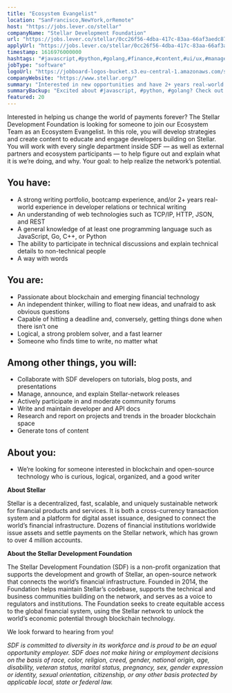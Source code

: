 ```yaml
---
title: "Ecosystem Evangelist"
location: "SanFrancisco,NewYork,orRemote"
host: "https://jobs.lever.co/stellar"
companyName: "Stellar Development Foundation"
url: "https://jobs.lever.co/stellar/0cc26f56-4dba-417c-83aa-66af3aedc878"
applyUrl: "https://jobs.lever.co/stellar/0cc26f56-4dba-417c-83aa-66af3aedc878/apply"
timestamp: 1616976000000
hashtags: "#javascript,#python,#golang,#finance,#content,#ui/ux,#management,#office,#rest"
jobType: "software"
logoUrl: "https://jobboard-logos-bucket.s3.eu-central-1.amazonaws.com/stellar-development-foundation"
companyWebsite: "https://www.stellar.org/"
summary: "Interested in new opportunities and have 2+ years real-world experience in developer relations or technical writing? Stellar Development Foundation has a job opening for an ecosystem evangelist."
summaryBackup: "Excited about #javascript, #python, #golang? Check out this job post!"
featured: 20
---
```


Interested in helping us change the world of payments forever? The Stellar Development Foundation is looking for someone to join our Ecosystem Team as an Ecosystem Evangelist. In this role, you will develop strategies and create content to educate and engage developers building on Stellar.  You will work with every single department inside SDF — as well as external partners and ecosystem participants — to help figure out and explain what it is we’re doing, and why. Your goal: to help realize the network’s potential.

## You have:

*   A strong writing portfolio, bootcamp experience, and/or 2+ years real-world experience in developer relations or technical writing
*   An understanding of web technologies such as TCP/IP, HTTP, JSON, and REST
*   A general knowledge of at least one programming language such as JavaScript, Go, C++, or Python
*   The ability to participate in technical discussions and explain technical details to non-technical people
*   A way with words

## You are:

*   Passionate about blockchain and emerging financial technology
*   An independent thinker, willing to float new ideas, and unafraid to ask obvious questions
*   Capable of hitting a deadline and, conversely, getting things done when there isn’t one
*   Logical, a strong problem solver, and a fast learner
*   Someone who finds time to write, no matter what

## Among other things, you will:

*   Collaborate with SDF developers on tutorials, blog posts, and presentations
*   Manage, announce, and explain Stellar-network releases
*   Actively participate in and moderate community forums 
*   Write and maintain developer and API docs 
*   Research and report on projects and trends in the broader blockchain space
*   Generate tons of content

## About you:

*   We’re looking for someone interested in blockchain and open-source technology who is curious, logical, organized, and a good writer

**About Stellar**

Stellar is a decentralized, fast, scalable, and uniquely sustainable network for financial products and services. It is both a cross-currency transaction system and a platform for digital asset issuance, designed to connect the world’s financial infrastructure. Dozens of financial institutions worldwide issue assets and settle payments on the Stellar network, which has grown to over 4 million accounts.   

**About the Stellar Development Foundation**

The Stellar Development Foundation (SDF) is a non-profit organization that supports the development and growth of Stellar, an open-source network that connects the world’s financial infrastructure. Founded in 2014, the Foundation helps maintain Stellar’s codebase, supports the technical and business communities building on the network, and serves as a voice to regulators and institutions. The Foundation seeks to create equitable access to the global financial system, using the Stellar network to unlock the world’s economic potential through blockchain technology.

We look forward to hearing from you!

_SDF is committed to diversity in its workforce and is proud to be an equal opportunity employer. SDF does not make hiring or employment decisions on the basis of race, color, religion, creed, gender, national origin, age, disability, veteran status, marital status, pregnancy, sex, gender expression or identity, sexual orientation, citizenship, or any other basis protected by applicable local, state or federal law._
